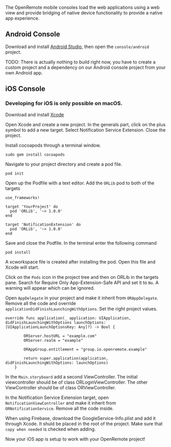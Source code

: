 The OpenRemote mobile consoles load the web applications using a web view and provide bridging of native device functionality to provide a native app experience. 

## Android Console

Download and install [Android Studio](https://developer.android.com/studio/index.html), then open the `console/android` project. 

TODO: There is actually nothing to build right now, you have to create a custom project and a dependency on our Android console project from your own Android app. 

## iOS Console

### Developing for iOS is only possible on macOS.

Download and install [Xcode](https://itunes.apple.com/nl/app/xcode/id497799835)

Open Xcode and create a new project. In the generals part, click on the plus symbol to add a new target. Select Notification Service Extension. Close the project. 


Install cocoapods through a terminal window.
```
sudo gem install cocoapods
```
Navigate to your project directory and create a pod file.
```
pod init
```

Open up the Podfile with a text editor. Add the `ORLib` pod to both of the targets
```
use_frameworks!

target 'YourProject' do
  pod 'ORLib', '~> 1.0.0'
end

target 'NotificationExtension' do
  pod 'ORLib', '~> 1.0.0'
end
```
Save and close the Podfile.
In the terminal enter the following command
```
pod install
```
A xcworkspace file is created after installing the pod. Open this file and Xcode will start.

Click on the `Pods` icon in the project tree and then on ORLib in the targets pane. Search for Require Only App-Extension-Safe API and set it to `No`. A warning will appear which can be ignored.

Open `AppDelegate` in your project and make it inherit from `ORAppDelegate`. Remove all the code and override `applicationDidFinishLaunchingWithOptions`. Set the right project values.
```
override func application(_ application: UIApplication, didFinishLaunchingWithOptions launchOptions: [UIApplicationLaunchOptionsKey: Any]?) -> Bool {

        ORServer.hostURL = "example.com"
        ORServer.realm = "example"

        ORAppGroup.entitlement = "group.io.openremote.example"
        
        return super.application(application, didFinishLaunchingWithOptions: launchOptions)
    }
```

In the `Main.storyboard` add a second ViewController. The initial viewcontroller should be of class ORLoginViewController. The other ViewController should be of class ORViewController.

In the Notification Service Extension target, open `NotificationViewController` and make it inherit from `ORNotificationService`. Remove all the code inside.

When using Firebase, download the GoogleService-Info.plist and add it through Xcode. It shuld be placed in the root of the project. Make sure that `copy when needed` is checked when adding.

Now your iOS app is setup to work with your OpenRemote project!
